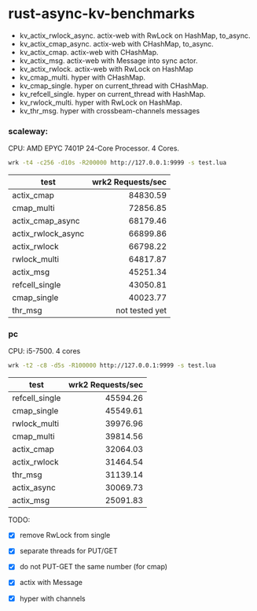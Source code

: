 # rust-async-kv-benchmarks

- kv_actix_rwlock_async. actix-web with RwLock on HashMap, to_async.
- kv_actix_cmap_async. actix-web with CHashMap, to_async.
- kv_actix_cmap. actix-web with CHashMap.
- kv_actix_msg. actix-web with Message into sync actor.
- kv_actix_rwlock. actix-web with RwLock on HashMap
- kv_cmap_multi. hyper with CHashMap.
- kv_cmap_single. hyper on current_thread with CHashMap.
- kv_refcell_single. hyper on current_thread with HashMap.
- kv_rwlock_multi. hyper with RwLock on HashMap.
- kv_thr_msg. hyper with crossbeam-channels messages

### scaleway:
CPU: AMD EPYC 7401P 24-Core Processor. 4 Cores.

```bash
wrk -t4 -c256 -d10s -R200000 http://127.0.0.1:9999 -s test.lua
```

| test               | wrk2 Requests/sec |
| ------------------ | -------: |
| actix_cmap         | 84830.59 |
| cmap_multi         | 72856.85 |
| actix_cmap_async   | 68179.46 |
| actix_rwlock_async | 66899.86 |
| actix_rwlock       | 66798.22 |
| rwlock_multi       | 64817.87 |
| actix_msg          | 45251.34 |
| refcell_single     | 43050.81 |
| cmap_single        | 40023.77 |
| thr_msg            | not tested yet|

### pc
CPU: i5-7500. 4 cores

```bash
wrk -t2 -c8 -d5s -R100000 http://127.0.0.1:9999 -s test.lua
```

| test           | wrk2 Requests/sec | 
| -------------- | ----------------: |
| refcell_single | 45594.26          |
| cmap_single    | 45549.61          |
| rwlock_multi   | 39976.96          |
| cmap_multi     | 39814.56          |
| actix_cmap     | 32064.03          |
| actix_rwlock   | 31464.54          |
| thr_msg        | 31139.14          |
| actix_async    | 30069.73          |
| actix_msg      | 25091.83          |

TODO:
- [x] remove RwLock from single
- [x] separate threads for PUT/GET
- [x] do not PUT-GET the same number (for cmap)
- [x] actix with Message
- [x] hyper with channels

